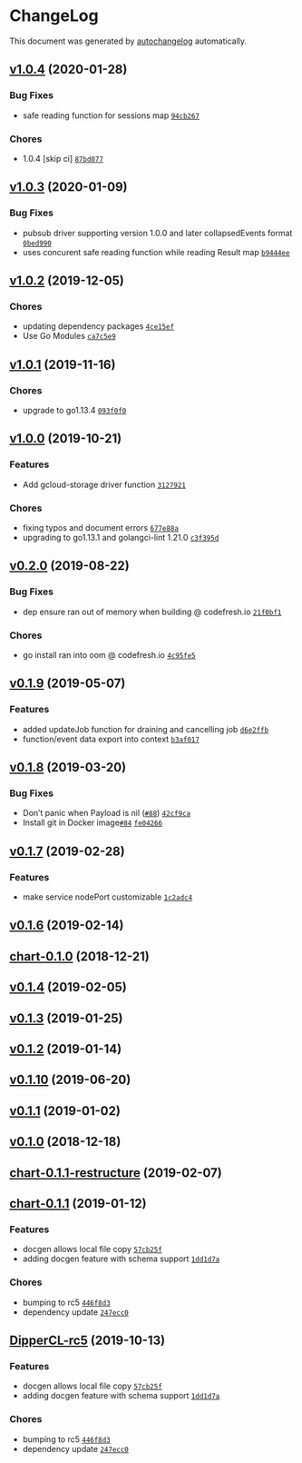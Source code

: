 # ChangeLog

This document was generated by [autochangelog](https://github.com/roshanca/autochangelog) automatically.

## [v1.0.4](https://github.com/rebeccatang16/honeydipper/compare/v1.0.3...v1.0.4) (2020-01-28)

### Bug Fixes
- safe reading function for sessions map [`94cb267`](https://github.com/rebeccatang16/honeydipper/commit/94cb26746572d88c6ef7d9f7ecdcca0eca2b381f)

### Chores
- 1.0.4 [skip ci] [`87bd077`](https://github.com/rebeccatang16/honeydipper/commit/87bd077c699d4ad4557465d49bebb8292e6c4962)

## [v1.0.3](https://github.com/rebeccatang16/honeydipper/compare/v1.0.2...v1.0.3) (2020-01-09)

### Bug Fixes
- pubsub driver supporting version 1.0.0 and later collapsedEvents format [`0bed990`](https://github.com/rebeccatang16/honeydipper/commit/0bed9902048834492738050b564be04d90167638)
- uses concurent safe reading function while reading Result map [`b9444ee`](https://github.com/rebeccatang16/honeydipper/commit/b9444ee2b8b395216ee31a53aefe97b54acf7543)

## [v1.0.2](https://github.com/rebeccatang16/honeydipper/compare/v1.0.1...v1.0.2) (2019-12-05)

### Chores
- updating dependency packages [`4ce15ef`](https://github.com/rebeccatang16/honeydipper/commit/4ce15ef8de21fba8466bab01070d01ce8b9cf648)
- Use Go Modules [`ca7c5e9`](https://github.com/rebeccatang16/honeydipper/commit/ca7c5e9d9d4db9dff9a655eb86c23181a3c64adc)

## [v1.0.1](https://github.com/rebeccatang16/honeydipper/compare/v1.0.0...v1.0.1) (2019-11-16)

### Chores
- upgrade to go1.13.4 [`093f0f0`](https://github.com/rebeccatang16/honeydipper/commit/093f0f0dcdabcdc0bd38480cb6881d2bbb88455c)

## [v1.0.0](https://github.com/rebeccatang16/honeydipper/compare/v0.2.0...v1.0.0) (2019-10-21)

### Features
- Add gcloud-storage driver function [`3127921`](https://github.com/rebeccatang16/honeydipper/commit/3127921f54c63c3c00632fd31a73162e7046d412)

### Chores
- fixing typos and document errors [`677e88a`](https://github.com/rebeccatang16/honeydipper/commit/677e88a70d608a6c74d4636a5f197d996bf1bbaa)
- upgrading to go1.13.1 and golangci-lint 1.21.0 [`c3f395d`](https://github.com/rebeccatang16/honeydipper/commit/c3f395d80874879b37fb370da71e7733a06eb1a0)

## [v0.2.0](https://github.com/rebeccatang16/honeydipper/compare/v0.1.9...v0.2.0) (2019-08-22)

### Bug Fixes
- dep ensure ran out of memory when building @ codefresh.io [`21f0bf1`](https://github.com/rebeccatang16/honeydipper/commit/21f0bf1e02832211ef47e7616330b345171928ce)

### Chores
- go install ran into oom @ codefresh.io [`4c95fe5`](https://github.com/rebeccatang16/honeydipper/commit/4c95fe5b8cca503df0bedc0ff100aaf8460d3795)

## [v0.1.9](https://github.com/rebeccatang16/honeydipper/compare/v0.1.8...v0.1.9) (2019-05-07)

### Features
- added updateJob function for draining and cancelling job [`d6e2ffb`](https://github.com/rebeccatang16/honeydipper/commit/d6e2ffb7d813021a91ffcb31c5c76aeda2e7ad87)
- function/event data export into context [`b3af017`](https://github.com/rebeccatang16/honeydipper/commit/b3af017a92f343becdfd2c479f8310aa5dcab691)

## [v0.1.8](https://github.com/rebeccatang16/honeydipper/compare/v0.1.7...v0.1.8) (2019-03-20)

### Bug Fixes
- Don’t panic when Payload is nil ([`#88`](https://github.com/rebeccatang16/honeydipper/issues/88)) [`42cf9ca`](https://github.com/rebeccatang16/honeydipper/commit/42cf9ca0ab80c3d2dfd96405bb915a69910c18e8)
- Install git in Docker image[`#84`](https://github.com/rebeccatang16/honeydipper/issues/84) [`fe04266`](https://github.com/rebeccatang16/honeydipper/commit/fe042663483e65d38e08030140c8dfedc958750f)

## [v0.1.7](https://github.com/rebeccatang16/honeydipper/compare/v0.1.6...v0.1.7) (2019-02-28)

### Features
- make service nodePort customizable [`1c2adc4`](https://github.com/rebeccatang16/honeydipper/commit/1c2adc48712c334ce2edbb9c88bd7a434a4ae055)

## [v0.1.6](https://github.com/rebeccatang16/honeydipper/compare/chart-0.1.0...v0.1.6) (2019-02-14)


## [chart-0.1.0](https://github.com/rebeccatang16/honeydipper/compare/v0.1.4...chart-0.1.0) (2018-12-21)


## [v0.1.4](https://github.com/rebeccatang16/honeydipper/compare/v0.1.3...v0.1.4) (2019-02-05)


## [v0.1.3](https://github.com/rebeccatang16/honeydipper/compare/v0.1.2...v0.1.3) (2019-01-25)


## [v0.1.2](https://github.com/rebeccatang16/honeydipper/compare/v0.1.10...v0.1.2) (2019-01-14)


## [v0.1.10](https://github.com/rebeccatang16/honeydipper/compare/v0.1.1...v0.1.10) (2019-06-20)


## [v0.1.1](https://github.com/rebeccatang16/honeydipper/compare/v0.1.0...v0.1.1) (2019-01-02)


## [v0.1.0](https://github.com/rebeccatang16/honeydipper/compare/chart-0.1.1-restructure...v0.1.0) (2018-12-18)


## [chart-0.1.1-restructure](https://github.com/rebeccatang16/honeydipper/compare/chart-0.1.1...chart-0.1.1-restructure) (2019-02-07)


## [chart-0.1.1](https://github.com/rebeccatang16/honeydipper/compare/DipperCL-rc5...chart-0.1.1) (2019-01-12)

### Features
- docgen allows local file copy [`57cb25f`](https://github.com/rebeccatang16/honeydipper/commit/57cb25f23701044d49801aa09eb6e6259a238ffc)
- adding docgen feature with schema support [`1dd1d7a`](https://github.com/rebeccatang16/honeydipper/commit/1dd1d7a8a55c64a935b899c24ac73a8c377d9366)

### Chores
- bumping to rc5 [`446f8d3`](https://github.com/rebeccatang16/honeydipper/commit/446f8d376d4f88992a512c1d34cca0d20e954310)
- dependency update [`247ecc0`](https://github.com/rebeccatang16/honeydipper/commit/247ecc0d7508e9bbafde7e96c9b9c9c2781c12ef)

## [DipperCL-rc5](https://github.com/rebeccatang16/honeydipper/compare/v0.1.5...DipperCL-rc5) (2019-10-13)

### Features
- docgen allows local file copy [`57cb25f`](https://github.com/rebeccatang16/honeydipper/commit/57cb25f23701044d49801aa09eb6e6259a238ffc)
- adding docgen feature with schema support [`1dd1d7a`](https://github.com/rebeccatang16/honeydipper/commit/1dd1d7a8a55c64a935b899c24ac73a8c377d9366)

### Chores
- bumping to rc5 [`446f8d3`](https://github.com/rebeccatang16/honeydipper/commit/446f8d376d4f88992a512c1d34cca0d20e954310)
- dependency update [`247ecc0`](https://github.com/rebeccatang16/honeydipper/commit/247ecc0d7508e9bbafde7e96c9b9c9c2781c12ef)